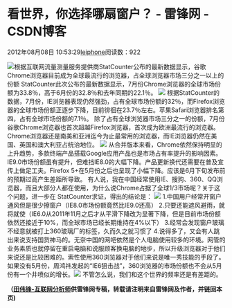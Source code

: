 
# 看世界，你选择哪扇窗户？ - 雷锋网 - CSDN博客


2012年08月08日 10:53:29[leiphone](https://me.csdn.net/leiphone)阅读数：922


![](http://www.leiphone.com/wp-content/uploads/2012/08/124732860.jpg)根据互联网流量测量服务提供商StatCounter公布的最新数据显示，谷歌Chrome浏览器目前成为全球最流行的浏览器，占全球浏览器市场三分之一以上的份额
StatCounter此次公布的最新数据显示，7月份Chrome浏览器的全球市场份额为33.8％，高于6月份的32.8％和去年同期的22.1％。
![](http://www.leiphone.com/wp-content/uploads/2012/08/top5.png)
根据StatCounter的数据，7月份，IE浏览器表现仍然强劲，占有全球市场份额的32％，而Firefox浏览器的全球市场份额正逐步下降，目前徘徊在23.7％左右。苹果Safari浏览器排名第四，占有全球市场份额的7.1％。
除了占有全球浏览器市场三分之一的份额，7月份谷歌Chrome浏览器也首次超越Firefox浏览器，首次成为欧洲最流行的浏览器。Chrome浏览器还是南美和亚洲迄今为止最常用的浏览器，而IE浏览器仍然在美国、英国和澳大利亚占统治地位。
![](http://www.leiphone.com/wp-content/uploads/2012/08/StatCounter-browser_version_partially_combined-ww-monthly-201107-201207.jpg)
从合并版本来看，Chrome依然保持明显的上升趋势，多款终端产品搭载Google应用产品也是市场占有率提升的影响因素。IE9.0市场份额虽有提升，但难挡IE8.0的大幅下降。产品更新换代还需要在普及宣传上做足工夫。Firefox 5+在5月份之后也呈现了小幅下降。应该是6月下旬发布前的预期过高产生差距所导致。
有人说，我在中国经常使用IE、搜狗、360、QQ浏览器，而且大部分人都在使用，为什么说Chrome占据了全球1/3市场呢？关于这个问题，进一步在 StatCounter求证，得出的结论是：
![](http://www.leiphone.com/wp-content/uploads/2012/08/StatCounter-browser_version_partially_combined-CN-monthly-201107-201207.jpg)
1.中国用户经常开窗户通风但是很少擦窗户（IE8.0市场份额竟然比IE9.0还高）
2.只要还能遮风避雨，就将就使（IE6.0从2011年11月之后才从平滑下降改为显著下降，但是目前市场份额依然还接近于10%，而全球市场已经长期维持在4%以下）
3.经常会发现窗户玻璃不经意就被打上360玻璃厂的标签，久而久之就习惯了
4.说得多了，又会有人跳出来说支持国货神马的。无奈中国的网吧依然是个人电脑使用较多的环境。网管的业务素质也就停留在重启电脑和说服顾客换电脑的地步，所以升级浏览器对于他们来说还是比较困难的。索性使用360浏览器对于他们来说是唯一秀技能的手段了。如果没有5月份，周鸿祎发起的“IE6狙击战”，360浏览器的市场份额也不会从5月份有一个井喷似的增长。![](http://www.leiphone.com/wp-content/uploads/2012/08/ceFu0pIhJIZn2.jpg)
不管怎么说，我们和这个世界的频率还是有差距的。


**（****[田伟锋-互联网分析师](http://www.leiphone.com/author/dennis-tian)****供****雷锋网****专稿，转载请注明来自雷锋网及作者，并链回本页)**

